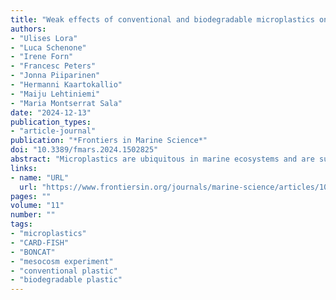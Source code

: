 ```yaml
---
title: "Weak effects of conventional and biodegradable microplastics on marine microbial communities"
authors:
- "Ulises Lora"
- "Luca Schenone"
- "Irene Forn"
- "Francesc Peters"
- "Jonna Piiparinen"
- "Hermanni Kaartokallio"
- "Maiju Lehtiniemi"
- "Maria Montserrat Sala"
date: "2024-12-13"
publication_types:
- "article-journal"
publication: "*Frontiers in Marine Science*"
doi: "10.3389/fmars.2024.1502825"
abstract: "Microplastics are ubiquitous in marine ecosystems and are suitable matrices for bacterial attachment and growth. Studies on the microbes growing on plastics are mainly done using flow cytometry and massive sequencing, which do not allow for the quantification of specific groups and their activity. Here we present the results from a mesocosm experiment, designed to compare the effects of biodegradable and conventional microplastics on planktonic communities of the Baltic Sea. Our specific aim was to study the effects on bacterial activity and abundance using epifluorescence microscopy techniques. Specifically, we applied BONCAT-FISH which simultaneously allows for phylogenetic identification and the detection of the activity of individual bacterial cells. In our experiment, mesocosms were filled with Baltic brackish seawater and amended with 20 microplastic beads·ml-1 in triplicates for several treatments: (i) None (control), (ii) PS, (iii) PLGA and (iv) PS + PLGA. Our results show a low impact of the presence and quality of microplastics on marine bacterial communities during the first 11 days of exposure, with only weak differences in the activity of bacterial communities growing with biodegradable or conventional microplastics additions."
links:
- name: "URL"
  url: "https://www.frontiersin.org/journals/marine-science/articles/10.3389/fmars.2024.1502825"
pages: ""
volume: "11"
number: ""  
tags:
- "microplastics"
- "CARD-FISH"
- "BONCAT"
- "mesocosm experiment"
- "conventional plastic"
- "biodegradable plastic"
---
```

